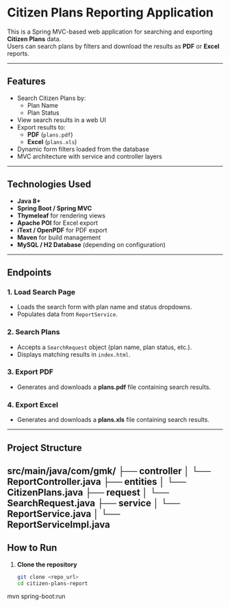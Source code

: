 # Citizen Plans Reporting Application

This is a Spring MVC-based web application for searching and exporting **Citizen Plans** data.  
Users can search plans by filters and download the results as **PDF** or **Excel** reports.

---

## **Features**
- Search Citizen Plans by:
  - Plan Name
  - Plan Status
- View search results in a web UI
- Export results to:
  - **PDF** (`plans.pdf`)
  - **Excel** (`plans.xls`)
- Dynamic form filters loaded from the database
- MVC architecture with service and controller layers

---

## **Technologies Used**
- **Java 8+**
- **Spring Boot / Spring MVC**
- **Thymeleaf** for rendering views
- **Apache POI** for Excel export
- **iText / OpenPDF** for PDF export
- **Maven** for build management
- **MySQL / H2 Database** (depending on configuration)

---

## **Endpoints**

### **1. Load Search Page**

- Loads the search form with plan name and status dropdowns.
- Populates data from `ReportService`.

### **2. Search Plans**
- Accepts a `SearchRequest` object (plan name, plan status, etc.).
- Displays matching results in `index.html`.

### **3. Export PDF**
- Generates and downloads a **plans.pdf** file containing search results.

### **4. Export Excel**
- Generates and downloads a **plans.xls** file containing search results.

---

## **Project Structure**
src/main/java/com/gmk/
├── controller
│ └── ReportController.java
├── entities
│ └── CitizenPlans.java
├── request
│ └── SearchRequest.java
├── service
│ └── ReportService.java
│ └── ReportServiceImpl.java
---

## **How to Run**
1. **Clone the repository**
   ```bash
   git clone <repo_url>
   cd citizen-plans-report

mvn spring-boot:run

